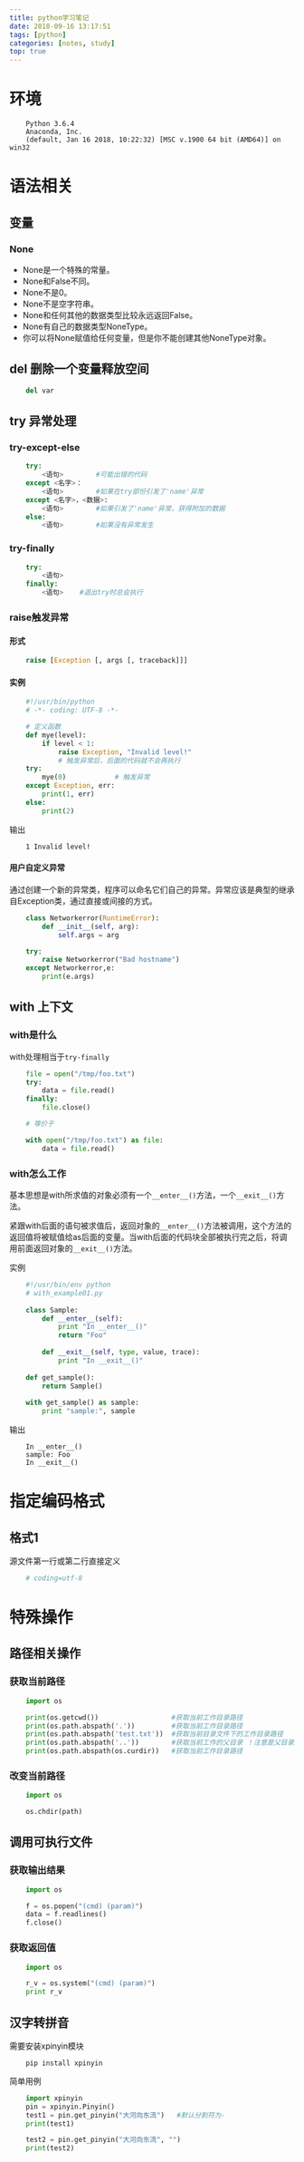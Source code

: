 ```yaml
---
title: python学习笔记
date: 2018-09-16 13:17:51
tags: [python]
categories: [notes, study]
top: true
---
```


# 环境

```
    Python 3.6.4
    Anaconda, Inc.
    (default, Jan 16 2018, 10:22:32) [MSC v.1900 64 bit (AMD64)] on win32
```

#  语法相关

## 变量

### None

- None是一个特殊的常量。
- None和False不同。
- None不是0。
- None不是空字符串。
- None和任何其他的数据类型比较永远返回False。
- None有自己的数据类型NoneType。
- 你可以将None赋值给任何变量，但是你不能创建其他NoneType对象。

## del 删除一个变量释放空间

```python
    del var
```

## try 异常处理

### try-except-else

```python
    try:
        <语句>        #可能出错的代码
    except <名字>：
        <语句>        #如果在try部份引发了'name'异常
    except <名字>，<数据>:
        <语句>        #如果引发了'name'异常，获得附加的数据
    else:
        <语句>        #如果没有异常发生
```

### try-finally

```python
    try:
        <语句>
    finally:
        <语句>    #退出try时总会执行
```

### raise触发异常

#### 形式

```python
    raise [Exception [, args [, traceback]]]
```

#### 实例

```python
    #!/usr/bin/python
    # -*- coding: UTF-8 -*-

    # 定义函数
    def mye(level):
        if level < 1:
            raise Exception, "Invalid level!"
            # 触发异常后，后面的代码就不会再执行
    try:
        mye(0)            # 触发异常
    except Exception, err:
        print(1, err)
    else:
        print(2)
```

输出

```shell
    1 Invalid level!
```

#### 用户自定义异常

通过创建一个新的异常类，程序可以命名它们自己的异常。异常应该是典型的继承自Exception类，通过直接或间接的方式。

```python
    class Networkerror(RuntimeError):
        def __init__(self, arg):
            self.args = arg

    try:
        raise Networkerror("Bad hostname")
    except Networkerror,e:
        print(e.args)
```

## with 上下文

### with是什么

with处理相当于`try-finally`

```python
    file = open("/tmp/foo.txt")
    try:
        data = file.read()
    finally:
        file.close()

    # 等价于

    with open("/tmp/foo.txt") as file:
        data = file.read()
```

### with怎么工作

基本思想是with所求值的对象必须有一个`__enter__()`方法，一个`__exit__()`方法。

紧跟with后面的语句被求值后，返回对象的`__enter__()`方法被调用，这个方法的返回值将被赋值给as后面的变量。当with后面的代码块全部被执行完之后，将调用前面返回对象的`__exit__()`方法。

实例

```python
    #!/usr/bin/env python
    # with_example01.py
    
    class Sample:
        def __enter__(self):
            print "In __enter__()"
            return "Foo"
    
        def __exit__(self, type, value, trace):
            print "In __exit__()"
    
    def get_sample():
        return Sample()
    
    with get_sample() as sample:
        print "sample:", sample
```

输出

```shell
    In __enter__()
    sample: Foo
    In __exit__()
```

# 指定编码格式

## 格式1

源文件第一行或第二行直接定义

```python
    # coding=utf-8
```

# 特殊操作

## 路径相关操作

### 获取当前路径

```python
    import os

    print(os.getcwd())                  #获取当前工作目录路径
    print(os.path.abspath('.'))         #获取当前工作目录路径
    print(os.path.abspath('test.txt'))  #获取当前目录文件下的工作目录路径
    print(os.path.abspath('..'))        #获取当前工作的父目录 ！注意是父目录路径
    print(os.path.abspath(os.curdir))   #获取当前工作目录路径
```

### 改变当前路径

```python
    import os

    os.chdir(path)
```

## 调用可执行文件

### 获取输出结果

```python
    import os

    f = os.popen("(cmd) (param)")
    data = f.readlines()
    f.close()
```

### 获取返回值

```python
    import os

    r_v = os.system("(cmd) (param)")
    print r_v
```

## 汉字转拼音

需要安装xpinyin模块

```shell
    pip install xpinyin
```

简单用例

```python
    import xpinyin
    pin = xpinyin.Pinyin()
    test1 = pin.get_pinyin("大河向东流")   #默认分割符为-
    print(test1)

    test2 = pin.get_pinyin("大河向东流", "")
    print(test2)
```
